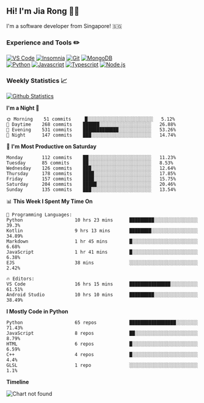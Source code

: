 ## Hi! I'm Jia Rong 👋🏻

I'm a software developer from Singapore! 🇸🇬

### Experience and Tools ✏️
[![VS Code](https://img.shields.io/badge/VS%20Code-007acc?style=for-the-badge&logo=visual-studio-code&logoColor=white)](https://code.visualstudio.com)
[![Insomnia](https://img.shields.io/badge/Insomina-5849be?style=for-the-badge&logo=insomnia&logoColor=white)](https://insomnia.rest/)
[![Git](https://img.shields.io/badge/Git-f05032?style=for-the-badge&logo=git&logoColor=white)](https://git-scm.com/)
[![MongoDB](https://img.shields.io/badge/MongoDB-47a248?style=for-the-badge&logo=mongodb&logoColor=white)](https://www.mongodb.com/)    
[![Python](https://img.shields.io/badge/Python-3776ab?style=for-the-badge&logo=python&logoColor=white)](https://www.python.org/)
[![Javascript](https://img.shields.io/badge/Javascript-f7df1e?style=for-the-badge&logo=javascript&logoColor=white)](https://developer.mozilla.org/en-US/docs/Web/JavaScript)
[![Typescript](https://img.shields.io/badge/Typescript-007acc?style=for-the-badge&logo=typescript&logoColor=white)](https://www.typescriptlang.org/)
[![Node.js](https://img.shields.io/badge/Node.js-339933?style=for-the-badge&logo=node.js&logoColor=white)](https://nodejs.org/en/)

### Weekly Statistics 📈
[![Github Statistics](https://github-readme-stats.vercel.app/api?username=fourjr&count_private=true)](https://github.com/anuraghazra/github-readme-stats)

<!--START_SECTION:waka-->
**I'm a Night 🦉** 

```text
🌞 Morning    51 commits     █░░░░░░░░░░░░░░░░░░░░░░░░   5.12% 
🌆 Daytime    268 commits    ██████░░░░░░░░░░░░░░░░░░░   26.88% 
🌃 Evening    531 commits    █████████████░░░░░░░░░░░░   53.26% 
🌙 Night      147 commits    ███░░░░░░░░░░░░░░░░░░░░░░   14.74%

```
📅 **I'm Most Productive on Saturday** 

```text
Monday       112 commits    ██░░░░░░░░░░░░░░░░░░░░░░░   11.23% 
Tuesday      85 commits     ██░░░░░░░░░░░░░░░░░░░░░░░   8.53% 
Wednesday    126 commits    ███░░░░░░░░░░░░░░░░░░░░░░   12.64% 
Thursday     178 commits    ████░░░░░░░░░░░░░░░░░░░░░   17.85% 
Friday       157 commits    ████░░░░░░░░░░░░░░░░░░░░░   15.75% 
Saturday     204 commits    █████░░░░░░░░░░░░░░░░░░░░   20.46% 
Sunday       135 commits    ███░░░░░░░░░░░░░░░░░░░░░░   13.54%

```


📊 **This Week I Spent My Time On** 

```text
💬 Programming Languages: 
Python                   10 hrs 23 mins      █████████░░░░░░░░░░░░░░░░   39.3% 
Kotlin                   9 hrs 13 mins       ████████░░░░░░░░░░░░░░░░░   34.89% 
Markdown                 1 hr 45 mins        █░░░░░░░░░░░░░░░░░░░░░░░░   6.68% 
JavaScript               1 hr 41 mins        █░░░░░░░░░░░░░░░░░░░░░░░░   6.38% 
EJS                      38 mins             ░░░░░░░░░░░░░░░░░░░░░░░░░   2.42%

🔥 Editors: 
VS Code                  16 hrs 15 mins      ███████████████░░░░░░░░░░   61.51% 
Android Studio           10 hrs 10 mins      █████████░░░░░░░░░░░░░░░░   38.49%

```

**I Mostly Code in Python** 

```text
Python                   65 repos            █████████████████░░░░░░░░   71.43% 
JavaScript               8 repos             ██░░░░░░░░░░░░░░░░░░░░░░░   8.79% 
HTML                     6 repos             █░░░░░░░░░░░░░░░░░░░░░░░░   6.59% 
C++                      4 repos             █░░░░░░░░░░░░░░░░░░░░░░░░   4.4% 
GLSL                     1 repo              ░░░░░░░░░░░░░░░░░░░░░░░░░   1.1%

```


**Timeline**

![Chart not found](https://github.com/fourjr/fourjr/blob/master/charts/bar_graph.png) 


<!--END_SECTION:waka-->
